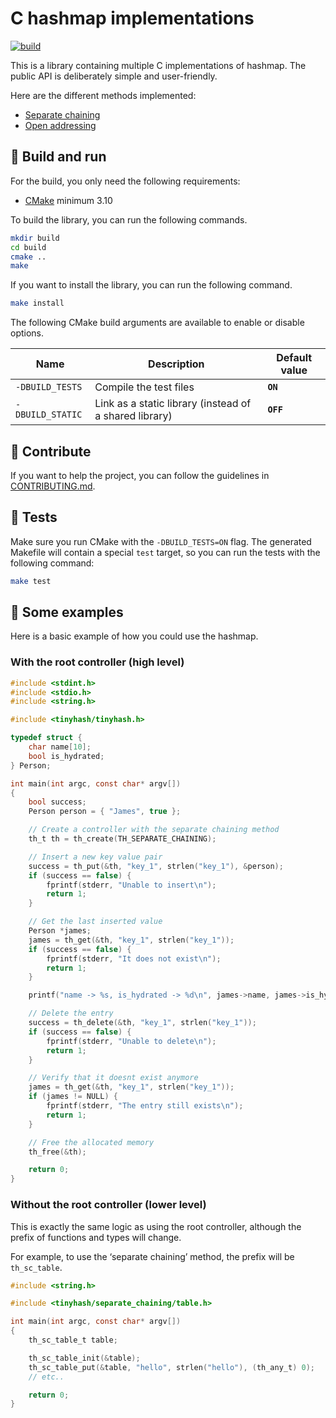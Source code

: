 # C hashmap implementations

[![build](https://github.com/theobori/tinyhash/actions/workflows/build.yml/badge.svg)](https://github.com/theobori/tinyhash/actions/workflows/build.yml)

This is a library containing multiple C implementations of hashmap. The public API is deliberately simple and user-friendly.

Here are the different methods implemented:
- [Separate chaining](./src/separate_chaining/)
- [Open addressing](./src/open_addressing/)

## 📖 Build and run

For the build, you only need the following requirements:

- [CMake](https://cmake.org/download/) minimum 3.10

To build the library, you can run the following commands.
```sh
mkdir build
cd build
cmake ..
make
```

If you want to install the library, you can run the following command.
```sh
make install
```

The following CMake build arguments are available to enable or disable options.


| Name | Description | Default value |
| -- | -- | -- |
| `-DBUILD_TESTS` | Compile the test files | **`ON`**
| `-DBUILD_STATIC` | Link as a static library (instead of a shared library) | **`OFF`**

## 🤝 Contribute

If you want to help the project, you can follow the guidelines in [CONTRIBUTING.md](./CONTRIBUTING.md).

## 🧪 Tests

Make sure you run CMake with the `-DBUILD_TESTS=ON` flag.
The generated Makefile will contain a special `test` target, so you can run the tests with the following command:

```bash
make test
```

## 📎 Some examples

Here is a basic example of how you could use the hashmap.

### With the root controller (high level)
```c
#include <stdint.h>
#include <stdio.h>
#include <string.h>

#include <tinyhash/tinyhash.h>

typedef struct {
    char name[10];
    bool is_hydrated;
} Person;

int main(int argc, const char* argv[])
{
    bool success;
    Person person = { "James", true };

    // Create a controller with the separate chaining method 
    th_t th = th_create(TH_SEPARATE_CHAINING);

    // Insert a new key value pair
    success = th_put(&th, "key_1", strlen("key_1"), &person);
    if (success == false) {
        fprintf(stderr, "Unable to insert\n");
        return 1;
    }

    // Get the last inserted value
    Person *james;
    james = th_get(&th, "key_1", strlen("key_1"));
    if (success == false) {
        fprintf(stderr, "It does not exist\n");
        return 1;
    }

    printf("name -> %s, is_hydrated -> %d\n", james->name, james->is_hydrated);

    // Delete the entry
    success = th_delete(&th, "key_1", strlen("key_1"));
    if (success == false) {
        fprintf(stderr, "Unable to delete\n");
        return 1;
    }

    // Verify that it doesnt exist anymore
    james = th_get(&th, "key_1", strlen("key_1"));
    if (james != NULL) {
        fprintf(stderr, "The entry still exists\n");
        return 1;
    }

    // Free the allocated memory
    th_free(&th);

    return 0;
}
```

### Without the root controller (lower level)

This is exactly the same logic as using the root controller, although the prefix of functions and types will change.

For example, to use the ‘separate chaining’ method, the prefix will be `th_sc_table`.

```c
#include <string.h>

#include <tinyhash/separate_chaining/table.h>

int main(int argc, const char* argv[])
{
    th_sc_table_t table;

    th_sc_table_init(&table);
    th_sc_table_put(&table, "hello", strlen("hello"), (th_any_t) 0);
    // etc..

    return 0;
}
```
